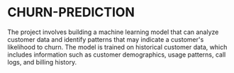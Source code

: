 # CHURN-PREDICTION
The project involves building a machine learning model that can analyze customer data and identify patterns that may indicate a customer's likelihood to churn. The model is trained on historical customer data, which includes information such as customer demographics, usage patterns, call logs, and billing history.
